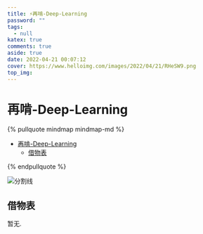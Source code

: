 ```yaml
---
title: ⚡再啃-Deep-Learning
password: ""
tags:
  - null
katex: true
comments: true
aside: true
date: 2022-04-21 00:07:12
cover: https://www.helloimg.com/images/2022/04/21/RHeSW9.png
top_img:
---
```


# 再啃-Deep-Learning

<!--
 * @?: *********************************************************************
 * @Author: Weidows
 * @LastEditors: Weidows
 * @LastEditTime: 2022-04-21 00:22:21
 * @FilePath: \Blog-private\source\_posts\AI\DL.md
 * @Description:
 * @!: *********************************************************************
-->

{% pullquote mindmap mindmap-md %}

- [再啃-Deep-Learning](#再啃-deep-learning)
  - [借物表](#借物表)

{% endpullquote %}

<a>![分割线](https://cdn.jsdelivr.net/gh/Weidows/Images/img/divider.png)</a>

## 借物表

暂无.
